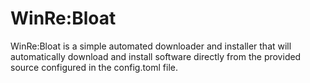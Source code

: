 # WinRe:Bloat

WinRe:Bloat is a simple automated downloader and installer that will automatically download and install software directly from the provided source configured in the config.toml file.
